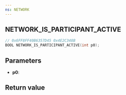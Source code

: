 ```yaml
---
ns: NETWORK
---
```

## NETWORK_IS_PARTICIPANT_ACTIVE

```c
// 0x6FF8FF40B6357D45 0x4E2C348B
BOOL NETWORK_IS_PARTICIPANT_ACTIVE(int p0);
```


## Parameters
* **p0**: 

## Return value
